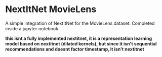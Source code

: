 # NextItNet MovieLens

A simple integration of NextItNet for the MovieLens dataset. Completed inside a jupyter notebook.

**this isnt a fully implemented nextitnet, it is a representation learning model based on nextitnet (dilated kernels), but since it isn't sequential recommendations and doesnt factor timestamp, it isn't nextitnet**

